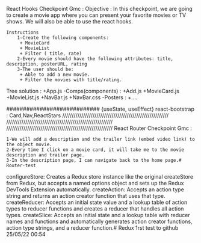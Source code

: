 React Hooks Checkpoint Gmc : 
    Objective : 
        In this checkpoint, we are going to create a movie app where you can present your favorite movies or TV shows. We will also be able to use the react hooks.

    Instructions
        1-Create the following components:
         + MovieCard
         + MovieList
         + Filter ( title, rate)
        2-Every movie should have the following attributes: title, description, posterURL, rating
        3-The user should be:
         + Able to add a new movie.
         + Filter the movies with title/rating.

Tree solution : 
+App.js
    -Comps(components) : 
        +Add.js
        +MovieCard.js
        +MovieList.js
        +NavBar.js
        +NavBar.css
    -Posters :
        +....

############################
{useState, useEffect}
react-bootstrap : Card,Nav,ReactStars
////////////////////////////////////////////////////////
////////////////////////////////////////////////////////
////////////////////////////////////////////////////////
React Router Checkpoint Gmc : 

    1-We will add a description and the trailer link (embed video link) to the object movie.
    2-Every time I click on a movie card, it will take me to the movie description and trailer page.
    3-In the description page, I can navigate back to the home page.#   R o u t e r - t e s t 
 
 

configureStore: Creates a Redux store instance like the original createStore from Redux, but accepts a named options object and sets up the Redux DevTools Extension automatically.
createAction: Accepts an action type string and returns an action creator function that uses that type.
createReducer: Accepts an initial state value and a lookup table of action types to reducer functions and creates a reducer that handles all action types.
createSlice: Accepts an initial state and a lookup table with reducer names and functions and automatically generates action creator functions, action type strings, and a reducer function.#   R e d u x   1 r s t   t e s t   t o   g i t h u b   2 5 / 0 5 / 2 2   0 0 : 5 4  
 